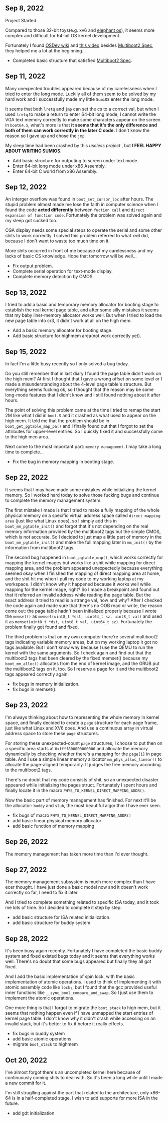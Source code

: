 ## Sep 8, 2022

Project Started.

Compared to those 32-bit toys(e.g. xv6 and [elephant os](https://github.com/arttnba3/OS_Kernel_Learning)), it seems more complex and difficult for 64-bit OS kernel development.

Fortunately I found [OSDev wiki](https://wiki.osdev.org/Main_Page) and [this video](https://www.youtube.com/watch?v=FkrpUaGThTQ) besides [Multiboot2 Spec](https://www.gnu.org/software/grub/manual/multiboot/multiboot.html), they helped me a lot at the beginning.

- Completed basic structure that satisfied [Multiboot2 Spec](https://www.gnu.org/software/grub/manual/multiboot/multiboot.html).

## Sep 11, 2022

Many unexpected troubles appeared because of my carelessness when I tried to enter the long mode. Luckily all of them seem to be solved by my hard work and I successfully made my little `SumiOS` enter the long mode.

It seems that both `lretq` and `jmp` can set the cs to a correct val, but when I used `lretq` to make a return to enter 64-bit long mode, I cannot write the VGA text memory correctly to make some characters appear on the screen in `boot64.S`, what's more is that **it seems that it's the only difference and both of them can work correctly in the later C code.** I don't know the reason so I gave up and chose the `jmp`.

My sleep time had been crashed by this _useless project_ , but **I FEEL HAPPY ABOUT WRITING SUMIOS**.

- Add basic structure for outputing to screen under text mode.
- Enter 64-bit long mode under x86 Assembly.
- Enter 64-bit C world from x86 Assembly.

## Sep 12, 2022

An interger overflow was found in `boot_set_cursor_loc` after hours. The stupid problem almost made me lose the faith in computer science when I found the code **acted differently** between `fuction call` and `direct expansion of function code`. Fortunately the problem was solved again and my sleep got sucked too.

CGA display needs some special steps to operate the serial and some other shits to work correctly. I solved this problem referred to what xv6 did, because I don't want to waste too much time on it.

More shits occurred in front of me because of my carelessness and my lacks of basic CS knowledge. Hope that tomorrow will be well...

- Fix output problem.
- Complete serial operation for text-mode display.
- Complete memory detection by CMOS.

## Sep 13, 2022

I tried to add a basic and temporary memory allocator for booting stage to establish the real kernel page table, and after some silly mistakes it seems that my baby liner-memory allocator works well. But when I tried to load the new page table into cr3, it didn't work at all on the high mem.

- Add a basic memory allocator for booting stage.
- Add basic structure for highmem area(not work correctly yet).

## Sep 15, 2022

In fact I'm a little busy recently so I only solved a bug today. 

Do you still remenber that in last diary I found the page table didn't work on the high mem? At first I thought that I gave a wrong offset on some level or I made a misunderstanding about the 4-level page table's structure. But everything seems fucking ok, so I thought that the reason may be some long-mode features that I didn't know and I still found nothing about it after hours.

The point of solving this problem came at the time I tried to remap the start 2M like what I did in `boot.S` and it crashed as what used to appear on the high mem. It told me that the problem should be in `boot_get_pgtable_map_pa()` and I finally found out that I forgot to set the attributes for upper-level entries. So I quickly fixed it and successfully come to the high men area.

Next come to the most important part: `memory management`. I may take a long time to complete...

- Fix the bug in memory mapping in booting stage.

## Sep 22, 2022

It seems that I may have made some mistakes while initializing the kernel memory. So I worked hard today to solve those fucking bugs and continue to complete the memory management system.

The first mistake I made is that I tried to make a fully mapping of the whole physical memory on a specific virtual address space called `direct mapping area` (just like what Linux does), so I simply add this in `boot_mm_pgtable_init()` and forgot that it's not depending on the real memory information provided by the multiboot2 tags but the simple CMOS, which is not accurate. So I decided to just map a little part of memory in the `boot_mm_pgtable_init()` and make the full mapping later in `mm_init()` by the information from multiboot2 tags.

The second bug happened in `boot_pgtable_map()`, which works correctly for mapping the kernel images but works like a shit while mapping for direct mapping area, and the problem appeared unexpectedly because everything seemed okay when I finished the mapping of direct mapping area at home, and the shit hit me when I pull my code to my working laptop at my workspace. I didn't know why it happened because it works well while mapping for the kernel image, right? So I made a breakpoint and found out that it referred an invalid address while reading the page table. But the exact address it tried to read is a strange val, how and why? After I checked the code again and made sure that there's no OOB read or write, the reason come out: the page table hadn't been initialized properly because I wrote the `memset()` as `memset(uint8_t *dst, uint64_t sz, uint8_t val)` and used it as `memset(uint8_t *dst, uint8_t val, uint64_t sz)`. Fortunately the problem finally got found and fixed.

The third problem is that on my own computer there're several multiboot2 tags indicating variable memory areas, but on my working laptop it got no tags available. But I don't know why because I use the QEMU to run the kernel with the same arguments. So I check again and find out that the multiboot2 tags had been cleared by the fixed memset() because my `boot_mm_alloc()` allocates from the end of kernel image, and the GRUB put the multiboot2 tags on it, too. So I reserve a page for it and the multiboot2 tags appeared correctly again.

- fix bugs in memory initialization.
- fix bugs in memset().

## Sep 23, 2022

I'm always thinking about how to representing the whole memory in kernel space, and finally decided to create a `page` structure for each page frame, just like what Linux and XV6 does. And use a continuous array in virtual address space to store these `page` structures.

For storing these unexpected-count `page` structures, I choose to put then on a specific area starts at `0xffff800000000000` and allocate the memory dynamically by checking whether there's a mapping for the `page[i]` in page table. And I use a simple linear memory allocator `mm_phys_alloc_linear()` to allocate the page-aligned temporarily. It judges the free memory according to the multiboot2 tags.

There's no doubt that my code consists of shit, so an unexpected disaster appeared while initializing the pages struct. Fortunately I spent hours and finally locate it in the macro `PHYS_TO_KERNEL_DIRECT_MAPPING_ADDR()`.

Now the basic part of memory management has finished. For next it'll be the allocator: `buddy` and `slub`, the most beautiful algorithm I have ever seen.

- fix bugs of macro `PHYS_TO_KERNEL_DIRECT_MAPPING_ADDR()`
- add basic linear physical memory allocator
- add basic function of memory mapping

## Sep 26, 2022

The memory management has taken more time than I'd ever thought.

## Sep 27, 2022

The memory management subsystem is much more complex than I have ecer thought. I have just done a basic model now and it doesn't work correctly so far, I need to fix it later.

And I tried to complete something related to specific ISA today, and it took me lots of time. So I decided to complete it step by step.

- add basic structure for ISA related initialization.
- add basic structure for buddy system.

## Sep 28, 2022

It's been busy again recently. Fortunately I have completed the basic buddy system and fixed existed bugs today and it seems that everything works well. There's no doubt that some bugs appeared but finally they all got fixed.

And I add the basic implementation of spin lock, with the basic implementation of atomic operations. I used to think of implementing it with atomic assembly code like `lock;`, but I found that the gcc provided useful inner functions like `__sync_bool_compare_and_swap`. So I just use them to implement the atomic operations.

One more thing is that I forgot to migrate the `boot_stack` to high mem, but it seems that nothing happen even if I have unmapped the start entries of kernel page table. I don't know why it didn't crash while accessing on an invalid stack, but it's better to fix it before it really effects.

- fix bugs in buddy system
- add basic atomic operations
- migrate `boot_stack` to highmem

## Oct 20, 2022

I've almost forgot there's an uncompleted kernel here because of continuously coming shits to deal with. So it's been a long while until I made a new commit for it.

I'm still struglling against the part that related to the architecture, only x86-64 is in a half-completed stage. I wish to add supports for more ISA in the future.

- add gdt initialization